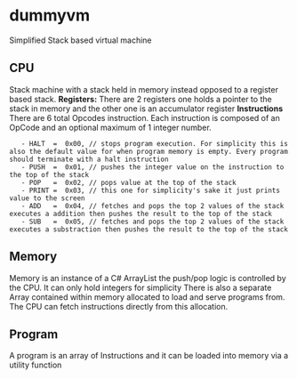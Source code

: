 # dummyvm
Simplified Stack based virtual machine

## CPU
Stack machine with a stack held in memory instead opposed to a register based stack. 
**Registers:** There are 2 registers one holds a pointer to the stack in memory and the other one is an accumulator register
**Instructions** There are 6 total Opcodes instruction. Each instruction is composed of an OpCode and an optional maximum of 1 integer number.

       - HALT  =  0x00, // stops program execution. For simplicity this is also the default value for when program memory is empty. Every program should terminate with a halt instruction
       - PUSH  =  0x01, // pushes the integer value on the instruction to the top of the stack
       - POP   =  0x02, // pops value at the top of the stack
       - PRINT =  0x03, // this one for simplicity's sake it just prints value to the screen
       - ADD   =  0x04, // fetches and pops the top 2 values of the stack executes a addition then pushes the result to the top of the stack
       - SUB   =  0x05, // fetches and pops the top 2 values of the stack executes a substraction then pushes the result to the top of the stack

## Memory
Memory is an instance of a C# ArrayList the push/pop logic is controlled by the CPU. It can only hold integers for simplicity
There is also a separate Array contained within memory allocated to load and serve programs from. The CPU can fetch instructions directly from this allocation.

## Program
A program is an array of Instructions and it can be loaded into memory via a utility function
